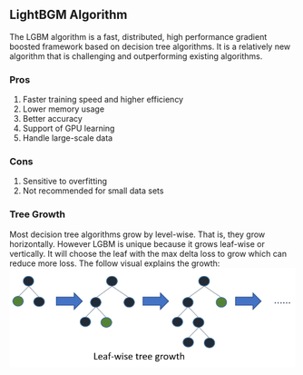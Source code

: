 ## LightBGM Algorithm

The LGBM algorithm is a fast, distributed, high performance gradient boosted framework based on decision tree algorithms. It is a relatively new algorithm that is challenging and outperforming existing algorithms.

### Pros
1. Faster training speed and higher efficiency
2. Lower memory usage
3. Better accuracy
4. Support of GPU learning
5. Handle large-scale data

### Cons
1. Sensitive to overfitting
2. Not recommended for small data sets

### Tree Growth
Most decision tree algorithms grow by level-wise. That is, they grow horizontally. However LGBM is unique because it grows leaf-wise or vertically. It will choose the leaf with the max delta loss to grow which can reduce more loss. The follow visual explains the growth:
![visit2](images/leaf_wise.PNG)
